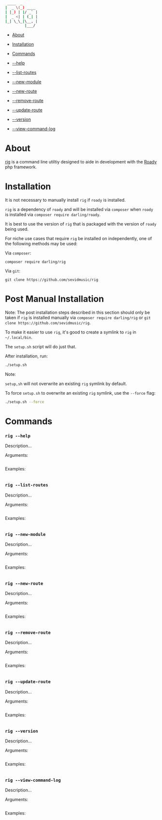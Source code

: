 ```sh
 ____  _
|  _ \(_) ____
| |_) | |/ _` |
|  _ <| | (_| |
|_| \_\_|\__, |
         |___/
```

- [About](#about)

- [Installation](#installation)

- [Commands](#commands)

- [--help](#rig---help)
- [--list-routes](#rig---list-routes)
- [--new-module](#rig---new-module)
- [--new-route](#rig---new-route)
- [--remove-route](#rig---remove-route)
- [--update-route](#rig---update-route)
- [--version](#rig---version)
- [--view-command-log](#rig---view-command-log)

# About

[rig](https://github.com/sevidmusic/rig) is a command line utiltiy
designed to aide in development with the
[Roady](https://github.com/sevidmusic/Roady) php framework.

# Installation

It is not necessary to manually install
`rig` if `roady` is installed.

`rig` is a dependency of `roady`
and will be installed via `composer` when `roady`
is installed via `composer require darling/roady`.

It is best to use the version of
`rig`
that is packaged with the version
of `roady`
being used.

For niche use cases that require
`rig`
be installed on independently, one of the
following methods may be used:

Via `composer`:

```
composer require darling/rig
```

Via `git`:

```
git clone https://github.com/sevidmusic/rig
```

# Post Manual Installation

Note: The post installation steps described in this
section should only be taken if `rig` is installed
manually via `composer require darling/rig` or
`git clone https://github.com/sevidmusic/rig`.

To make it easier to use `rig`,
it's good to create a symlink to `rig`
in `~/.local/bin`.

The `setup.sh` script will do just that.

After installation, run:

```sh
./setup.sh
```

Note:

`setup,sh` will not overwrite an existing `rig` symlink
by default.

To force `setup.sh` to overwrite an existing `rig` symlink,
use the `--force` flag:

```sh
./setup.sh --force
```

# Commands

### `rig --help`

Description...

Arguments:

```sh

```

Examples:

```sh
```

### `rig --list-routes`

Description...

Arguments:

```sh

```

Examples:

```sh
```

### `rig --new-module`

Description...

Arguments:

```sh

```

Examples:

```sh
```

### `rig --new-route`

Description...

Arguments:

```sh

```

Examples:

```sh
```

### `rig --remove-route`

Description...

Arguments:

```sh

```

Examples:

```sh
```

### `rig --update-route`

Description...

Arguments:

```sh

```

Examples:

```sh
```

### `rig --version`

Description...

Arguments:

```sh

```

Examples:

```sh
```

### `rig --view-command-log`

Description...

Arguments:

```sh

```

Examples:

```sh
```

